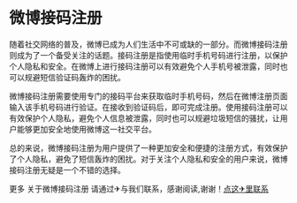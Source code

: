 # 微博接码注册

随着社交网络的普及，微博已成为人们生活中不可或缺的一部分。而微博接码注册则成为了一个备受关注的话题。接码注册是指使用临时手机号码进行注册，以保护个人隐私和安全。在微博上进行接码注册可以有效避免个人手机号被泄露，同时也可以规避短信验证码轰炸的困扰。

微博接码注册需要使用专门的接码平台来获取临时手机号码，然后在微博注册页面输入该手机号码进行验证。在接收到验证码后，即可完成注册。使用接码注册可以有效保护个人隐私，避免个人信息被泄露，同时也可以规避垃圾短信的骚扰，让用户能够更加安全地使用微博这一社交平台。

总的来说，微博接码注册为用户提供了一种更加安全和便捷的注册方式，有效保护了个人隐私，避免了短信轰炸的困扰。对于关注个人隐私和安全的用户来说，微博接码注册无疑是一个不错的选择。

更多 关于微博接码注册 请通过✈与我们联系，感谢阅读,谢谢！[点这✈里联系](https://b.k02.cc)